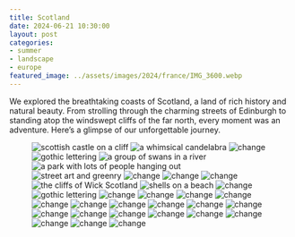 ```yaml
---
title: Scotland
date: 2024-06-21 10:30:00
layout: post
categories:
- summer
- landscape
- europe
featured_image: ../assets/images/2024/france/IMG_3600.webp
---
```

We explored the breathtaking coasts of Scotland, a land of rich history and natural beauty. From strolling through the charming streets of Edinburgh to standing atop the windswept cliffs of the far north, every moment was an adventure. Here’s a glimpse of our unforgettable journey.

<figure class="masonry">
<img class="two" src="/assets/images/2024/uk/IMG_3600.webp" alt="scottish castle on a cliff" loading="eager">
<img src="/assets/images/2024/UK/IMG_3559.webp" alt="a whimsical candelabra" loading="eager">
   
<img src="/assets/images/2024/UK/IMG_3565.webp" alt="change" loading="lazy">
<img src="/assets/images/2024/UK/IMG_3617.webp" alt="gothic lettering" loading="lazy">
<img src="/assets/images/2024/UK/IMG_3571.webp" alt="a group of swans in a river" loading="lazy">

<img src="/assets/images/2024/UK/IMG_3626.webp" alt="a park with lots of people hanging out" loading="lazy">
<img class="two" src="/assets/images/2024/UK/IMG_3629.webp" alt="street art and greenry" loading="lazy">

<img src="/assets/images/2024/UK/IMG_3665.webp" alt="change" loading="lazy">
<img src="/assets/images/2024/UK/IMG_3671.webp" alt="change" loading="lazy">
<img src="/assets/images/2024/UK/IMG_3672.webp" alt="change" loading="lazy">

<img src="/assets/images/2024/UK/IMG_3817.webp" alt="the cliffs of Wick Scotland">
<img class="two" src="/assets/images/2024/UK/IMG_3775.webp" alt="shells on a beach">

<img class="two" src="/assets/images/2024/UK/IMG_3785.webp" alt="change">
<img src="/assets/images/2024/UK/IMG_3832.webp" alt="gothic lettering">

<img src="/assets/images/2024/UK/IMG_3869.webp" alt="change">
<img src="/assets/images/2024/UK/IMG_4003.webp" alt="change">
<img src="/assets/images/2024/UK/IMG_4025.webp" alt="change">

<img class="two" src="/assets/images/2024/UK/IMG_4043.webp" alt="change">
<img src="/assets/images/2024/UK/IMG_4097.webp" alt="change">

<img class="three" src="/assets/images/2024/UK/IMG_4083.webp" alt="change">

<img src="/assets/images/2024/UK/IMG_4226.webp" alt="change">
<img class="two" src="/assets/images/2024/UK/IMG_4237.webp" alt="change">
 
<img src="/assets/images/2024/UK/IMG_4257.webp" alt="change">
<img src="/assets/images/2024/UK/IMG_4287.webp" alt="change">
<img src="/assets/images/2024/UK/IMG_4338.webp" alt="change">

<img class="two" src="/assets/images/2024/UK/IMG_4405.webp" alt="change">
<img src="/assets/images/2024/UK/IMG_4480.webp" alt="change">

<img src="/assets/images/2024/UK/IMG_4515.webp" alt="change">
<img src="/assets/images/2024/UK/IMG_4500.webp" alt="change">
<img src="/assets/images/2024/UK/IMG_4447.webp" alt="change">

<img class="three" src="/assets/images/2024/UK/IMG_4597.webp" alt="change">

<img class="two" src="/assets/images/2024/UK/IMG_4677.webp" alt="change">
<img src="/assets/images/2024/UK/IMG_4641.webp" alt="change">

</figure>

